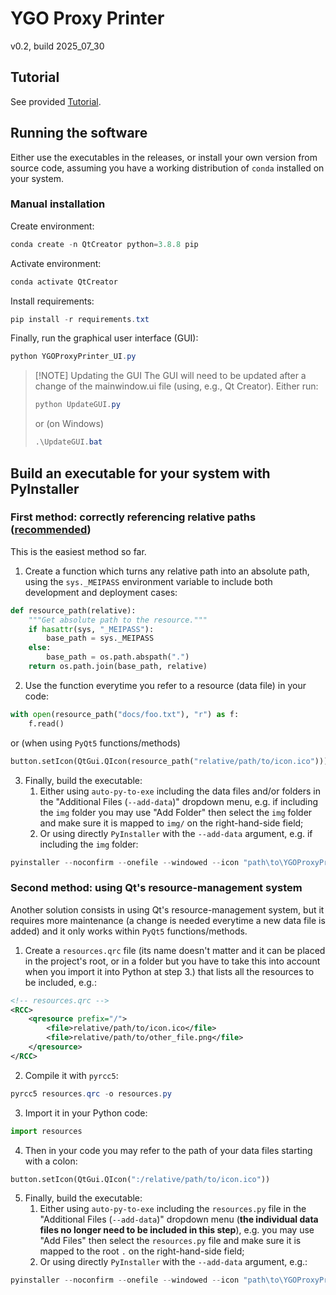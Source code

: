 # YGO Proxy Printer
v0.2, build 2025_07_30

## Tutorial
See provided [Tutorial](./TUTORIAL.md).

## Running the software
Either use the executables in the releases, or install your own version from source code, assuming you have a working distribution of `conda` installed on your system.

### Manual installation
Create environment:
```powershell
conda create -n QtCreator python=3.8.8 pip
```

Activate environment:
```powershell
conda activate QtCreator
```

Install requirements:
```powershell
pip install -r requirements.txt
```

Finally, run the graphical user interface (GUI):
```powershell
python YGOProxyPrinter_UI.py
```

> [!NOTE] Updating the GUI
> The GUI will need to be updated after a change of the mainwindow.ui file (using, e.g., Qt Creator). Either run:
> ```powershell
> python UpdateGUI.py
> ```
> or (on Windows)
> ```powershell
> .\UpdateGUI.bat
> ```

## Build an executable for your system with PyInstaller
### First method: correctly referencing relative paths (<u>recommended</u>)
This is the easiest method so far.

1. Create a function which turns any relative path into an absolute path, using the `sys._MEIPASS` environment variable to include both development and deployment cases:
```python
def resource_path(relative):
    """Get absolute path to the resource."""
    if hasattr(sys, "_MEIPASS"):
        base_path = sys._MEIPASS
    else:
        base_path = os.path.abspath(".")
    return os.path.join(base_path, relative)
```
2. Use the function everytime you refer to a resource (data file) in your code:
```python
with open(resource_path("docs/foo.txt"), "r") as f:
    f.read()
```
or (when using `PyQt5` functions/methods)
```python
button.setIcon(QtGui.QIcon(resource_path("relative/path/to/icon.ico")))
```
3. Finally, build the executable:
   1. Either using `auto-py-to-exe` including the data files and/or folders in the "Additional Files (`--add-data`)" dropdown menu, e.g. if including the `img` folder you may use "Add Folder" then select the `img` folder and make sure it is mapped to `img/` on the right-hand-side field;
   2. Or using directly `PyInstaller` with the `--add-data` argument, e.g. if including the `img` folder:
```powershell
pyinstaller --noconfirm --onefile --windowed --icon "path\to\YGOProxyPrinter\img\logo-96.ico" --add-data "path\to\YGOProxyPrinter\img;img/"  "path\to\YGOProxyPrinter\YGOProxyPrinter_UI.py"
```

### Second method: using Qt's resource-management system
Another solution consists in using Qt's resource-management system, but it requires more maintenance (a change is needed everytime a new data file is added) and it only works within `PyQt5` functions/methods.

1. Create a `resources.qrc` file (its name doesn't matter and it can be placed in the project's root, or in a folder but you have to take this into account when you import it into Python at step 3.) that lists all the resources to be included, e.g.:
```xml
<!-- resources.qrc -->
<RCC>
    <qresource prefix="/">
        <file>relative/path/to/icon.ico</file>
        <file>relative/path/to/other_file.png</file>
    </qresource>
</RCC>
```
2. Compile it with `pyrcc5`:
```powershell
pyrcc5 resources.qrc -o resources.py
```
3. Import it in your Python code:
```python
import resources
```
4. Then in your code you may refer to the path of your data files starting with a colon:
```python
button.setIcon(QtGui.QIcon(":/relative/path/to/icon.ico"))
```
5. Finally, build the executable:
   1. Either using `auto-py-to-exe` including the `resources.py` file in the "Additional Files (`--add-data`)" dropdown menu (**the individual data files no longer need to be included in this step**), e.g. you may use "Add Files" then select the `resources.py` file and make sure it is mapped to the root `.` on the right-hand-side field;
   2. Or using directly `PyInstaller` with the `--add-data` argument, e.g.:
```powershell
pyinstaller --noconfirm --onefile --windowed --icon "path\to\YGOProxyPrinter\img\logo-96.ico" --add-data "path\to\YGOProxyPrinter\resources.py;."  "path\to\YGOProxyPrinter\YGOProxyPrinter_UI.py"
```